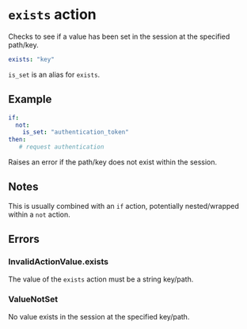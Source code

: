 # `exists` action

Checks to see if a value has been set in the session at the specified path/key.

```YAML
exists: "key"
```

`is_set` is an alias for `exists`.

## Example
```YAML
if:
  not:
    is_set: "authentication_token"
then:
   # request authentication
```

Raises an error if the path/key does not exist within the session.

## Notes
This is usually combined with an `if` action, potentially nested/wrapped within a `not` action.

## Errors
### InvalidActionValue.exists
The value of the `exists` action must be a string key/path.

### ValueNotSet
No value exists in the session at the specified key/path.
